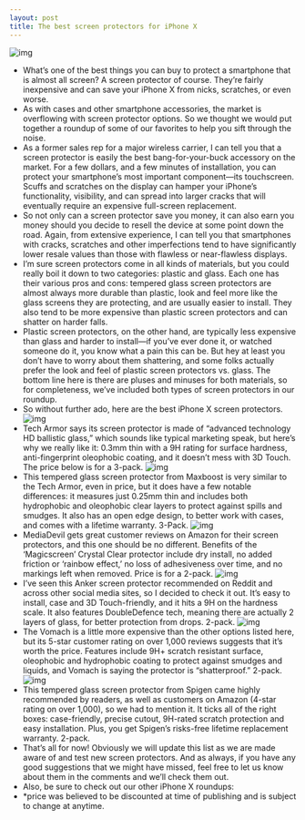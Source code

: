 ```yaml
---
layout: post
title: The best screen protectors for iPhone X
---
```

![img](http://media.idownloadblog.com/wp-content/uploads/2017/11/iPhone-X-Display.jpg)
* What’s one of the best things you can buy to protect a smartphone that is almost all screen? A screen protector of course. They’re fairly inexpensive and can save your iPhone X from nicks, scratches, or even worse.
* As with cases and other smartphone accessories, the market is overflowing with screen protector options. So we thought we would put together a roundup of some of our favorites to help you sift through the noise.
* As a former sales rep for a major wireless carrier, I can tell you that a screen protector is easily the best bang-for-your-buck accessory on the market. For a few dollars, and a few minutes of installation, you can protect your smartphone’s most important component—its touchscreen. Scuffs and scratches on the display can hamper your iPhone’s functionality, visibility, and can spread into larger cracks that will eventually require an expensive full-screen replacement.
* So not only can a screen protector save you money, it can also earn you money should you decide to resell the device at some point down the road. Again, from extensive experience, I can tell you that smartphones with cracks, scratches and other imperfections tend to have significantly lower resale values than those with flawless or near-flawless displays.
* I’m sure screen protectors come in all kinds of materials, but you could really boil it down to two categories: plastic and glass. Each one has their various pros and cons: tempered glass screen protectors are almost always more durable than plastic, look and feel more like the glass screens they are protecting, and are usually easier to install. They also tend to be more expensive than plastic screen protectors and can shatter on harder falls.
* Plastic screen protectors, on the other hand, are typically less expensive than glass and harder to install—if you’ve ever done it, or watched someone do it, you know what a pain this can be. But hey at least you don’t have to worry about them shattering, and some folks actually prefer the look and feel of plastic screen protectors vs. glass. The bottom line here is there are pluses and minuses for both materials, so for completeness, we’ve included both types of screen protectors in our roundup.
* So without further ado, here are the best iPhone X screen protectors.
![img](http://media.idownloadblog.com/wp-content/uploads/2018/02/tech.jpg)
* Tech Armor says its screen protector is made of “advanced technology HD ballistic glass,” which sounds like typical marketing speak, but here’s why we really like it: 0.3mm thin with a 9H rating for surface hardness, anti-fingerprint oleophobic coating, and it doesn’t mess with 3D Touch. The price below is for a 3-pack.
![img](http://media.idownloadblog.com/wp-content/uploads/2018/02/max.jpg)
* This tempered glass screen protector from Maxboost is very similar to the Tech Armor, even in price, but it does have a few notable differences: it measures just 0.25mm thin and includes both hydrophobic and oleophobic clear layers to protect against spills and smudges. It also has an open edge design, to better work with cases, and comes with a lifetime warranty. 3-Pack.
![img](http://media.idownloadblog.com/wp-content/uploads/2018/02/media.jpg)
* MediaDevil gets great customer reviews on Amazon for their screen protectors, and this one should be no different. Benefits of the ‘Magicscreen’ Crystal Clear protector include dry install, no added friction or ‘rainbow effect,’ no loss of adhesiveness over time, and no markings left when removed. Price is for a 2-pack.
![img](http://media.idownloadblog.com/wp-content/uploads/2018/02/anker-1.jpg)
* I’ve seen this Anker screen protector recommended on Reddit and across other social media sites, so I decided to check it out. It’s easy to install, case and 3D Touch-friendly, and it hits a 9H on the hardness scale. It also features DoubleDefence tech, meaning there are actually 2 layers of glass, for better protection from drops. 2-pack.
![img](http://media.idownloadblog.com/wp-content/uploads/2018/02/vomach.jpg)
* The Vomach is a little more expensive than the other options listed here, but its 5-star customer rating on over 1,000 reviews suggests that it’s worth the price. Features include 9H+ scratch resistant surface, oleophobic and hydrophobic coating to protect against smudges and liquids, and Vomach is saying the protector is “shatterproof.” 2-pack.
![img](http://media.idownloadblog.com/wp-content/uploads/2018/02/spigen.jpg)
* This tempered glass screen protector from Spigen came highly recommended by readers, as well as customers on Amazon (4-star rating on over 1,000), so we had to mention it. It ticks all of the right boxes: case-friendly, precise cutout, 9H-rated scratch protection and easy installation. Plus, you get Spigen’s risks-free lifetime replacement warranty. 2-pack.
* That’s all for now! Obviously we will update this list as we are made aware of and test new screen protectors. And as always, if you have any good suggestions that we might have missed, feel free to let us know about them in the comments and we’ll check them out.
* Also, be sure to check out our other iPhone X roundups:
* *price was believed to be discounted at time of publishing and is subject to change at anytime.

